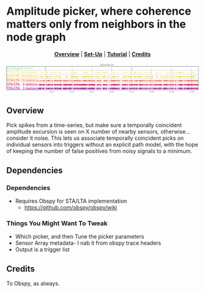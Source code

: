 Amplitude picker, where coherence matters only from neighbors in the node graph
===============================================
</p>

<p align="center">
<b><a href="#overview">Overview</a></b>
|
<b><a href="#set-up">Set-Up</a></b>
|
<b><a href="#tutorial">Tutorial</a></b>
|
<b><a href="#credits">Credits</a></b>
</p>

![ScreenShot](https://github.com/quapity/stalta_neighbors/raw/master/STALTA_neighbors-03.png)


Overview
-----

Pick spikes from a time-series, but make sure a temporally coincident amplitude excursion is seen on X number of nearby sensors, otherwise... consider it noise. This lets us associate temporally coincident picks on individual sensors into triggers without an explicit path model, with the hope of keeping the number of false positives from noisy signals to a minimum.  


Dependencies
------------

### Dependencies

* Requires Obspy for STA/LTA implementation 
    - https://github.com/obspy/obspy/wiki


### Things You Might Want To Tweak

* Which picker, and then Tune the picker parameters
* Sensor Array metadata- I nab it from obspy trace headers
* Output is a trigger list


Credits
------------
To Obspy, as always.




